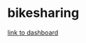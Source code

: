 # bikesharing

[link to dashboard](https://public.tableau.com/app/profile/alka.badhan/viz/Book2_16632915240460/TopStartingLocations)
